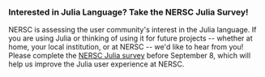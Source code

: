 ### Interested in Julia Language? Take the NERSC Julia Survey!

NERSC is assessing the user community's interest in the Julia language. If you
are using Julia or thinking of using it for future projects -- whether at home, 
your local institution, or at NERSC -- we'd like to hear from you! Please 
complete the 
[NERSC Julia survey](https://docs.google.com/forms/d/e/1FAIpQLSefkRXz9PIYM21k1G8Ygkedv7BMzS4ftDeK9TIpBh9j6eDsUA/viewform) 
before September 8,
which will help us improve the Julia user experience at NERSC.
